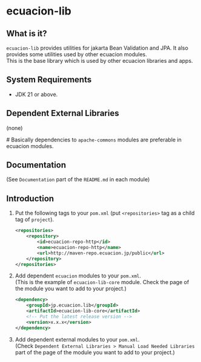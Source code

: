 # ecuacion-lib

## What is it?

`ecuacion-lib` provides utilities for jakarta Bean Validation and JPA.
It also provides some utilities used by other ecuacion modules.  
This is the base library which is used by other ecuacion libraries and apps.  

## System Requirements

- JDK 21 or above.

## Dependent External Libraries

(none)  

\# Basically dependencies to `apache-commons` modules are preferable in ecuacion modules.

## Documentation

(See `Documentation` part of the `README.md` in each module)

## Introduction

1. Put the following tags to your `pom.xml` (put `<repositories>` tag as a child tag of `project`).

    ```xml
    <repositories> 
        <repository>
            <id>ecuacion-repo-http</id>
            <name>ecuacion-repo-http</name>
            <url>http://maven-repo.ecuacion.jp/public</url>
        </repository>
    </repositories>
    ```

2. Add dependent `ecuacion` modules to your `pom.xml`.  
   (This is the example of `ecuacion-lib-core` module. Check the page of the module you want to add to your project.)

    ```xml
    <dependency>
        <groupId>jp.ecuacion.lib</groupId>
        <artifactId>ecuacion-lib-core</artifactId>
	    <!-- Put the latest release version -->
	    <version>x.x.x</version>
    </dependency>
    ```
    
3. Add dependent external modules to your `pom.xml`.  
   (Check `Dependent External Libraries > Manual Load Needed Libraries` part of the page of the module you want to add to your project.)
